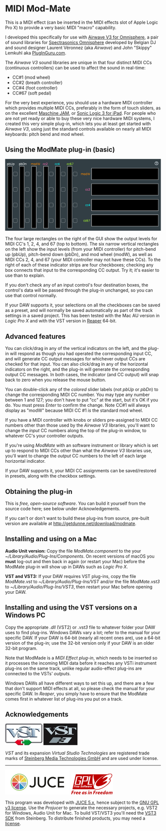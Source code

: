 # MIDI Mod-Mate
This is a MIDI effect (can be inserted in the MIDI effects slot of Apple Logic Pro X) to provide a very basic MIDI "macro" capability.

I developed this specifically for use with [Airwave V3 for Omnisphere](https://www.pluginguru.com/products/airwave-v3/), a pair of sound libraries for [Spectrasonics Omnisphere](https://www.spectrasonics.net/products/omnisphere/) developed by Belgian DJ and sound designer Laurent V&eacute;ronnez (aka *Airwave*) and John "Skippy" Lemkuhl aka [PlugInGuru.com](https://www.pluginguru.com/).

The *Airwave V3* sound libraries are unique in that four distinct MIDI CCs (continuous controllers) can be used to affect the sound in real-time:
 * CC#1 (mod wheel)
 * CC#2 (breath controller)
 * CC#4 (foot controller)
 * CC#67 (soft pedal)

For the very best experience, you should use a hardware MIDI controller which provides multiple MIDI CCs, preferably in the form of touch sliders, as on the excellent [Maschine JAM](https://www.native-instruments.com/en/products/maschine/production-systems/maschine-jam/), or [Sonic Logic 3 for iPad](https://www.soniclogicapps.com/). For people who are not yet ready or able to buy these very nice hardware MIDI systems, I created this very simple plug-in, which lets you at least get started with *Airwave V3*, using just the standard controls available on nearly all MIDI keyboards: pitch bend and mod wheel.

## Using the ModMate plug-in (basic)
![](modmate.png)

The four large rectangles on the right of the GUI show the output levels for MIDI CC's 1, 2, 4, and 67 (top to bottom). The six narrow vertical rectangles on the left show the input levels (from your MIDI controller) for pitch-bend up (pbUp), pitch-bend down (pbDn), and mod wheel (modW), as well as MIDI CCs 2, 4, and 67 (your MIDI controller may not have these CCs). To the right of each of these indicator strips are four checkboxes; checking any box connects that input to the corresponding CC output. Try it; it's easier to use than to explain.

If you don't check any of an input control's four destination boxes, the control's data will be passed through the plug-in unchanged, so you can use that control normally.

If your DAW supports it, your selections on all the checkboxes can be saved as a preset, and will normally be saved automatically as part of the track settings in a saved project. This has been tested with the Mac AU version in *Logic Pro X* and with the VST version in [Reaper](https://www.reaper.fm/index.php) 64-bit.

## Advanced features
You can click/drag in any of the vertical indicators on the left, and the plug-in will respond as though you had operated the corresponding input CC, and will generate CC output messages for whichever output CCs are checked for that input. You can also click/drag in any of the horizontal indicators on the right, and the plug-in will generate the corresponding output CC messages. In both cases, the indicator (and CC output) will snap back to zero when you release the mouse button.

You can double-click any of the *colored* slider labels (not *pbUp* or *pbDn*) to change the corresponding MIDI CC number. You may type any number between 1 and 127; you don't have to put "cc" at the start, but it's OK if you do. You must press *Enter* to confirm the change. Note CC#1 will always display as "modW" because MIDI CC #1 *is* the standard mod wheel.

If you have a MIDI controller with knobs or sliders pre-assigned to MIDI CC numbers other than those used by the *Airwave V3* libraries, you'll want to change the *input* CC numbers along the top of the plug-in window, to whatever CC's your controller outputs.

If you're using *ModMate* with an software instrument or library which is set up to respond to MIDI CCs other than what the *Airwave V3* libraries use, you'll want to change the *output* CC numbers to the left of each large horizontal indicator.

If your DAW supports it, your MIDI CC assignments can be saved/restored in presets, along with the checkbox settings.

## Obtaining the plug-in
This is *free, open-source software*. You can build it yourself from the source code here; see below under Acknowledgements.

If you can't or don't want to build these plug-ins from source, pre-built version are available at http://getdunne.net/download/modmate.

## Installing and using on a Mac
**Audio Unit version:** Copy the file *ModMate.component* to the your *~/Library/Audio/Plug-Ins/Components*. On recent versions of macOS you **must** log-out and then back in again (or restart your Mac) before the ModMate plug-in will show up in DAWs such as *Logic Pro X*.

**VST and VST3:** If your DAW requires VST plug-ins, copy the file *ModMate.vst* to *~/Library/Audio/Plug-Ins/VST* and/or the file *ModMate.vst3* to *~/Library/Audio/Plug-Ins/VST3*, then restart your Mac before opening your DAW.

## Installing and using the VST versions on a Windows PC
Copy the appropriate *.dll* (VST2) or *.vst3* file to whatever folder your DAW uses to find plug-ins. Windows DAWs vary a lot; refer to the manual for your specific DAW. If your DAW is 64-bit (nearly all recent ones are), use a 64-bit version of the plug-in; use the 32-bit version only if your DAW is an older 32-bit program.

Note that ModMade is a *MIDI Effect plug-in*, which needs to be inserted so it processes the incoming MIDI data before it reaches any VSTi instrument plug-ins on the same track, unlike regular audio-effect plug-ins are connected to the VSTs' *outputs*.

Windows DAWs all have different ways to set this up, and there are a few that don't support MIDI effects at all, so please check the manual for your specific DAW. In *Reaper*, you simply have to ensure that the ModMate comes first in whatever list of plug-ins you put on a track.

## Acknowledgements

![](VST2LogoWhite.jpg "VST2 logo") ![](VST3LogoBlack.jpg "VST3 logo")

*VST* and its expansion *Virtual Studio Technologies* are registered trade marks of [Steinberg Media Technologies GmbH](https://www.steinberg.net/) and are used under license.

---

![](JUCE-logo.png) ![](gplv3-with-text-136x68.png)

This program was developed with [JUCE 5.x](https://shop.juce.com/get-juce), hence subject to the [GNU GPL v3 license](https://www.gnu.org/licenses/gpl-3.0.en.html). Use the *Projucer* to generate the necessary projects, e.g. VST2 for Windows, Audio Unit for Mac. To build VST/VST3 you'll need the [VST3 SDK](https://github.com/steinbergmedia/vst3sdk) from Steinberg. To distribute finished products, you may need a [license](https://www.steinberg.net/en/company/developers.html).
